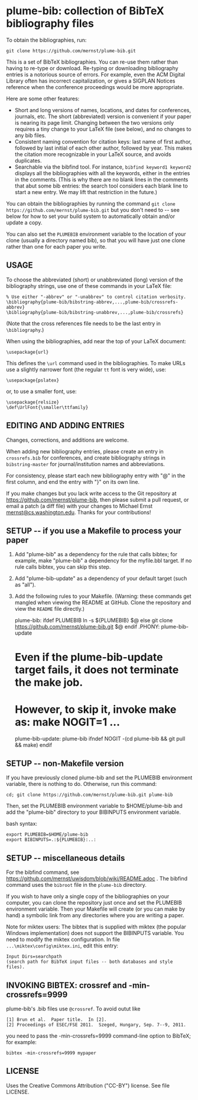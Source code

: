 plume-bib:  collection of BibTeX bibliography files
===================================================

To obtain the bibliographies, run:

    git clone https://github.com/mernst/plume-bib.git

This is a set of BibTeX bibliographies.  You can re-use them rather than
having to re-type or download.  Re-typing or downloading bibliography
entries is a notorious source of errors.  For example, even the ACM Digital
Library often has incorrect capitalization, or gives a SIGPLAN Notices
reference when the conference proceedings would be more appropriate.

Here are some other features:

 * Short and long versions of names, locations, and dates for conferences,
   journals, etc.  The short (abbreviated) version is convenient if your
   paper is nearing its page limit.  Changing between the two versions only
   requires a tiny change to your LaTeX file (see below), and no
   changes to any bib files.
 * Consistent naming convention for citation keys:  last name of first
   author, followed by last initial of each other author, followed by
   year.  This makes the citation more recognizable in your LaTeX source,
   and avoids duplicates.
 * Searchable via the bibfind tool.  For instance, `bibfind keyword1 keyword2`
   displays all the bibliographies with all the keywords, either in the
   entries in the comments.  (This is why there are no blank lines in the
   comments that abut some bib entries:  the search tool considers each
   blank line to start a new entry.  We may lift that restriction in the
   future.)

You can obtain the bibliographies by running the command
`git clone https://github.com/mernst/plume-bib.git`
but you don't need to -- see below for how to set your build system to
automatically obtain and/or update a copy.

You can also set the `PLUMEBIB` environment variable to the location of your
clone (usually a directory named bib), so that you will have just one clone
rather than one for each paper you write.


USAGE
-----

To choose the abbreviated (short) or unabbreviated (long) version of the
bibliography strings, use one of these commands in your LaTeX file:

    % Use either "-abbrev" or "-unabbrev" to control citation verbosity.
    \bibliography{plume-bib/bibstring-abbrev,...,plume-bib/crossrefs-abbrev}
    \bibliography{plume-bib/bibstring-unabbrev,...,plume-bib/crossrefs}

(Note that the cross references file needs to be the last entry in `\bibliography`.)

When using the bibliographies, add near the top of your LaTeX document:

    \usepackage{url}

This defines the `\url` command used in the bibliographies.  To make URLs use
a slightly narrower font (the regular `tt` font is very wide), use:

    \usepackage{pslatex}

or, to use a smaller font, use:

    \usepackage{relsize}
    \def\UrlFont{\smaller\ttfamily}


EDITING AND ADDING ENTRIES
--------------------------

Changes, corrections, and additions are welcome.

When adding new bibliography entries, please create an entry in
`crossrefs.bib` for conferences, and create bibliography strings in
`bibstring-master` for journal/institution names and abbreviations.

For consistency, please start each new bibliography entry with "@" in the
first column, and end the entry with "}" on its own line.

If you make changes but you lack write access to the Git repository at
https://github.com/mernst/plume-bib, then please submit a pull request, or
email a patch (a diff file) with your changes to Michael Ernst
<mernst@cs.washington.edu>.  Thanks for your contributions!


SETUP -- if you use a Makefile to process your paper
----------------------------------------------------

1. Add "plume-bib" as a dependency for the rule that calls bibtex; for example,
   make "plume-bib" a dependency for the myfile.bbl target.  If no rule calls
   bibtex, you can skip this step.
2. Add "plume-bib-update" as a dependency of your default target (such as "all").
3. Add the following rules to your Makefile.
   (Warning: these commands get mangled when viewing the README at GitHub.
   Clone the repository and view the `README` file directly.)

    plume-bib:
    ifdef PLUMEBIB
	    ln -s ${PLUMEBIB} $@
    else
	    git clone https://github.com/mernst/plume-bib.git $@
    endif
    .PHONY: plume-bib-update
    # Even if the plume-bib-update target fails, it does not terminate the make job.
    # However, to skip it, invoke make as:  make NOGIT=1 ...
    plume-bib-update: plume-bib
    ifndef NOGIT
	    -(cd plume-bib && git pull && make)
    endif


SETUP -- non-Makefile version
-----------------------------

If you have previously cloned plume-bib and set the PLUMEBIB environment
variable, there is nothing to do.  Otherwise, run this command:

    cd; git clone https://github.com/mernst/plume-bib.git plume-bib

Then, set the PLUMEBIB environment variable to $HOME/plume-bib and
add the "plume-bib" directory to your BIBINPUTS environment variable.

bash syntax:

    export PLUMEBIB=$HOME/plume-bib
    export BIBINPUTS=.:${PLUMEBIB}:..:


SETUP -- miscellaneous details
------------------------------

For the bibfind command, see
https://github.com/mernst/uwisdom/blob/wiki/README.adoc .
The bibfind command uses the `bibroot` file in the `plume-bib` directory.

If you wish to have only a single copy of the bibliographies on your
computer, you can clone the repository just once and set the PLUMEBIB
environment variable.  Then your Makefile will create (or you can make by
hand) a symbolic link from any directories where you are writing a paper.

Note for miktex users:
The bibtex that is supplied with miktex (the popular Windows implementation)
does not support the BIBINPUTS variable. You need to modify the miktex
configuration.  In file `...\miktex\config\miktex.ini`, edit this entry:

    Input Dirs=searchpath
    (search path for BibTeX input files -- both databases and style files).


INVOKING BIBTEX: crossref and -min-crossrefs=9999
-------------------------------------------------

plume-bib's .bib files use `@crossref`.  To avoid outut like

    [1] Brun et al.  Paper title.  In [2].
    [2] Proceedings of ESEC/FSE 2011.  Szeged, Hungary, Sep. 7--9, 2011.

you need to pass the -min-crossrefs=9999 command-line option to BibTeX; for
example:

    bibtex -min-crossrefs=9999 mypaper


LICENSE
-------

Uses the Creative Commons Attribution ("CC-BY") license.  See file LICENSE.

